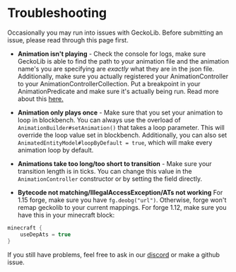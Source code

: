 # Troubleshooting
Occasionally you may run into issues with GeckoLib. Before submitting an issue, please read through this page first.

* **Animation isn't playing** - Check the console for logs, make sure GeckoLib is able to find the path to your animation file and the animation name's you are specifying are *exactly* what they are in the json file. Additionally, make sure you actually registered your AnimationController to your AnimationControllerCollection. Put a breakpoint in your AnimationPredicate and make sure it's actually being run. Read more about this [here.](https://github.com/bernie-g/geckolib/wiki/Animation-Controllers)

* **Animation only plays once** - Make sure that you set your animation to loop in blockbench. You can always use the overload of `AnimationBuilder#setAnimation()` that takes a loop parameter. This will override the loop value set in blockbench. Additionally, you can also set `AnimatedEntityModel#loopByDefault = true`, which will make every animation loop by default.

* **Animations take too long/too short to transition** - Make sure your transition length is in ticks. You can change this value in the `AnimationController` constructor or by setting the field directly.

* **Bytecode not matching/IllegalAccessException/ATs not working**
For 1.15 forge, make sure you have `fg.deobg("url")`. Otherwise, forge won't remap geckolib to your current mappings.
For forge 1.12, make sure you have this in your minecraft block:
```gradle
minecraft {
    useDepAts = true
}
```

If you still have problems, feel free to ask in our [discord](https://discord.com/invite/MNQcKxB) or make a github issue.